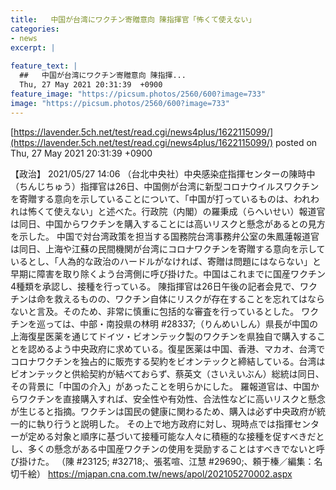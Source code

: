 ```yaml
---
title:   中国が台湾にワクチン寄贈意向 陳指揮官「怖くて使えない」  
categories:
- news
excerpt: |
  
feature_text: |
  ##   中国が台湾にワクチン寄贈意向 陳指揮...
  Thu, 27 May 2021 20:31:39  +0900
feature_image: "https://picsum.photos/2560/600?image=733"
image: "https://picsum.photos/2560/600?image=733"
---
```


[https://lavender.5ch.net/test/read.cgi/news4plus/1622115099/](https://lavender.5ch.net/test/read.cgi/news4plus/1622115099/)
posted on Thu, 27 May 2021 20:31:39  +0900

<!--more-->

【政治】 2021/05/27 14:06 （台北中央社）中央感染症指揮センターの陳時中（ちんじちゅう）指揮官は26日、中国側が台湾に新型コロナウイルスワクチンを寄贈する意向を示していることについて、「中国が打っているものは、われわれは怖くて使えない」と述べた。行政院（内閣）の羅秉成（らへいせい）報道官は同日、中国からワクチンを購入することには高いリスクと懸念があるとの見方を示した。 中国で対台湾政策を担当する国務院台湾事務弁公室の朱鳳蓮報道官は同日、上海や江蘇の民間機関が台湾にコロナワクチンを寄贈する意向を示しているとし、「人為的な政治のハードルがなければ、寄贈は問題にはならない」と早期に障害を取り除くよう台湾側に呼び掛けた。中国はこれまでに国産ワクチン4種類を承認し、接種を行っている。 陳指揮官は26日午後の記者会見で、ワクチンは命を救えるものの、ワクチン自体にリスクが存在することを忘れてはならないと言及。そのため、非常に慎重に包括的な審査を行っているとした。 ワクチンを巡っては、中部・南投県の林明 #28337;（りんめいしん）県長が中国の上海復星医薬を通じてドイツ・ビオンテック製のワクチンを県独自で購入することを認めるよう中央政府に求めている。復星医薬は中国、香港、マカオ、台湾でコロナワクチンを独占的に販売する契約をビオンテックと締結している。台湾はビオンテックと供給契約が結べておらず、蔡英文（さいえいぶん）総統は同日、その背景に「中国の介入」があったことを明らかにした。 羅報道官は、中国からワクチンを直接購入すれば、安全性や有効性、合法性などに高いリスクと懸念が生じると指摘。ワクチンは国民の健康に関わるため、購入は必ず中央政府が統一的に執り行うと説明した。 その上で地方政府に対し、現時点では指揮センターが定める対象と順序に基づいて接種可能な人々に積極的な接種を促すべきだとし、多くの懸念がある中国産ワクチンの使用を奨励することはすべきでないと呼び掛けた。 （陳 #23125; #32718;、張茗喧、江慧 #29690;、頼于榛／編集：名切千絵） https://mjapan.cna.com.tw/news/apol/202105270002.aspx
